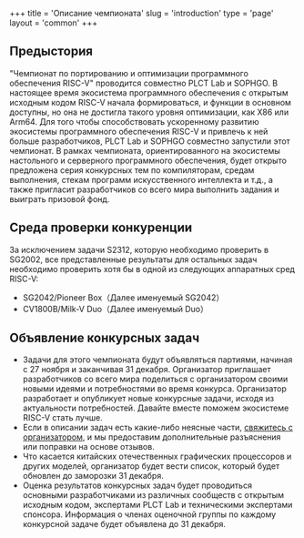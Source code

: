 +++
title = 'Описание чемпионата'
slug = 'introduction'
type = 'page'
layout = 'common'
+++

## Предыстория

"Чемпионат по портированию и оптимизации программного обеспечения RISC-V" проводится совместно PLCT Lab и SOPHGO. В настоящее время экосистема программного обеспечения с открытым исходным кодом RISC-V начала формироваться, и функции в основном доступны, но она не достигла такого уровня оптимизации, как X86 или Arm64. Для того чтобы способствовать ускоренному развитию экосистемы программного обеспечения RISC-V и привлечь к ней больше разработчиков, PLCT Lab  и SOPHGO совместно запустили этот чемпионат. В рамках чемпионата, ориентированного на экосистемы настольного и серверного программного обеспечения, будет открыто предложена серия конкурсных тем по компиляторам, средам выполнения, стекам программ искусственного интеллекта и т.д., а также пригласит разработчиков со всего мира выполнить задания и выиграть призовой фонд.

## Среда проверки конкуренции

За исключением задачи S2312, которую необходимо проверить в SG2002, все представленные результаты для остальных задач необходимо проверить хотя бы в одной из следующих аппаратных сред RISC-V:

- SG2042/Pioneer Box（Далее именуемый SG2042）
- CV1800B/Milk-V Duo（Далее именуемый Duo）

## Объявление конкурсных задач

- Задачи для этого чемпионата будут объявляться партиями, начиная с 27 ноября и заканчивая 31 декабря. Организатор приглашает разработчиков со всего мира поделиться с организатором своими новыми идеями и потребностями во время конкурса. Организатор разработает и опубликует новые конкурсные задачи, исходя из актуальности потребностей. Давайте вместе поможем экосистеме RISC-V стать лучше.
- Если в описании задач есть какие-либо неясные части, [свяжитесь с организатором](mailto:rvspoc@cyberlimes.cn), и мы предоставим дополнительные разъяснения или поправки на основе отзывов.
- Что касается китайских отечественных графических процессоров и других моделей, организатор будет вести список, который будет обновлен до заморозки 31 декабря.
- Оценка результатов конкурсных задач будет проводиться основными разработчиками из различных сообществ с открытым исходным кодом, экспертами PLCT Lab и техническими экспертами спонсора. Информация о членах оценочной группы по каждому конкурсной задаче будет объявлена до 31 декабря.

